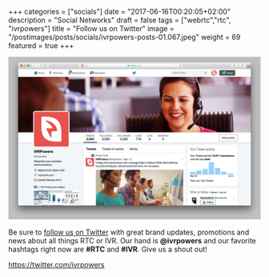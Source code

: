 +++
categories = ["socials"]
date = "2017-06-16T00:20:05+02:00"
description = "Social Networks"
draft = false
tags = ["webrtc","rtc", "ivrpowers"]
title = "Follow us on Twitter"
image = "/postimages/posts/socials/ivrpowers-posts-01.067.jpeg"
weight = 69
featured = true
+++

![IVRPowers Twitter](/postimages/posts/socials/ivrpowers-twitter.jpg)

Be sure to [follow us on Twitter](https://twitter.com/ivrpowers) with great brand updates, promotions and news about all things RTC or IVR. Our hand is **@ivrpowers** and our favorite hashtags right now are **#RTC** and **#IVR**.  Give us a shout out!

https://twitter.com/ivrpowers